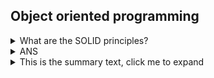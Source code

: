## Object oriented programming

<details>
<summary>What are the SOLID principles?</summary>

The **SOLID** principles are the following five principles:

* The Single Responsibility Principle
* The Open-Closed Principle
* The Liskov Substitution Principle
* The Interface Segregation Principle
* The Dependency Inversion Principle

**Single Responsibility Principle (SRP):**  a class should do one thing and therefore it should have only a single reason to change. For example you have a `Person` class with methods `setAge(int age)` and `print()`. The `print()` method actually violates the SRP because it contains the print logic of the `Person`. To solve this issue you can create a new class `PrintPerson` which is only responsible for printing the person information.

**Open-Closed Principle (OCP):** classes should be open for extension and closed to modification. This means it should be possible to add a new functionality to a class without changing its existing code.

For example given a `Person` class with methods `saveToFile` and `saveToDatabase`, you could create an interface with method `save(Person p)`, then two classes `SavePersonToFile` and `SavePersonToDatabase` that implement the interface above.

**Liskov Substitution Principle (LSP):** it should be possible to substitute a base class with a child class and we should have the same behavior. This is equivalent to saying that a child class should expand a base class, not restrict it. This is the basic principle of inheritance.

One example of violation of the Liskov principle is when you have a `Square` class that derives from a `Rectangle` class. Because the `Square` class has the constraint that width and height must be equal, it actually restricts the `Rectangle` class and this can lead to unexpected behaviors.

**Interface Segregation Principle (ISP):** when you have one interface with two different task, consider creating two different interfaces instead. In general The principle states that many specific interfaces are better than one general-purpose interface. You should not be forced to implement a function that you do no need.

**Dependency Inversion Principle (DIP):** a class should depend on abstractions and interfaces rather than concrete classes and functions. 

For example if you have a `Car` class that contains an instance of the `Engine` class. This means that if we add a new engine type, say Diesel engine, we need to modify the `Car` class. It would be better to have a reference to a `IEngine` interface instead. In this way the `Car` class would be decoupled from the type of `Engine`.

</details>

<details>
<summary>ANS</summary>
<div>
 When using uniform prior, we assign equal weights everywhere, on all possible values of the $\theta$. The implication is that the likelihood equivalently weighted by some constants. Being constant, we could be ignored from our MAP equation, as it will not contribute to the maximization.

  See details [here](https://wiseodd.github.io/techblog/2017/01/01/mle-vs-map/)
</div>
</details>

<details>
  <summary markdown="span">This is the summary text, click me to expand</summary>

  This is the detailed text.

  We can still use markdown, but we need to take the additional step of using the `parse_block_html` option as described in the [Mix HTML + Markdown Markup section](#mix-html--markdown-markup).

  You can learn more about expected usage of this approach in the [GitLab UI docs](https://gitlab-org.gitlab.io/gitlab-ui/?path=/story/base-collapse--default) though the solution we use above is specific to usage in markdown.
</details>